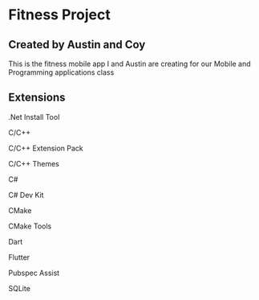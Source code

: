 # Fitness Project

## Created by Austin and Coy

This is the fitness mobile app I and Austin are creating for our Mobile and Programming applications class



## Extensions

.Net Install Tool

C/C++

C/C++ Extension Pack

C/C++ Themes

C#

C# Dev Kit

CMake

CMake Tools

Dart

Flutter

Pubspec Assist

SQLite
